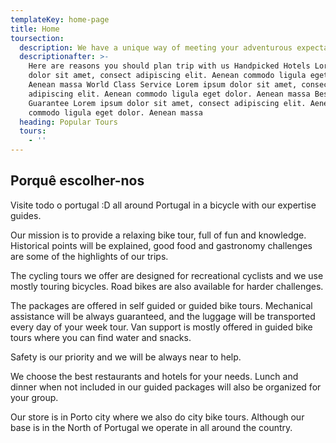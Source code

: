 ```yaml
---
templateKey: home-page
title: Home
toursection:
  description: We have a unique way of meeting your adventurous expectations!
  descriptionafter: >-
    Here are reasons you should plan trip with us Handpicked Hotels Lorem ipsum
    dolor sit amet, consect adipiscing elit. Aenean commodo ligula eget dolor.
    Aenean massa World Class Service Lorem ipsum dolor sit amet, consect
    adipiscing elit. Aenean commodo ligula eget dolor. Aenean massa Best Price
    Guarantee Lorem ipsum dolor sit amet, consect adipiscing elit. Aenean
    commodo ligula eget dolor. Aenean massa
  heading: Popular Tours
  tours:
    - ''
---
```


## Porquê escolher-nos

 

Visite todo o portugal :D all around Portugal in a bicycle with our expertise guides.

Our mission is to provide a relaxing bike tour, full of fun and knowledge. Historical points will be explained, good food and gastronomy challenges are some of the highlights of our trips.

The cycling tours we offer are designed for recreational cyclists and we use mostly touring bicycles. Road bikes are also available for harder challenges.

The packages are offered in self guided or guided bike tours. Mechanical assistance will be always guaranteed, and the luggage will be transported every day of your week tour. Van support is mostly offered in guided bike tours where you can find water and snacks.

Safety is our priority and we will be always near to help.

We choose the best restaurants and hotels for your needs. Lunch and dinner when not included in our guided packages will also be organized for your group.

Our store is in Porto city where we also do city bike tours. Although our base is in the North of Portugal we operate in all around the country.
